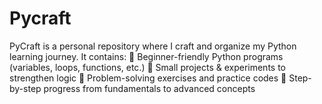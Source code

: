 # Pycraft
PyCraft is a personal repository where I craft and organize my Python learning journey. It contains:  🔹 Beginner-friendly Python programs (variables, loops, functions, etc.)  🔹 Small projects &amp; experiments to strengthen logic  🔹 Problem-solving exercises and practice codes  🔹 Step-by-step progress from fundamentals to advanced concepts
